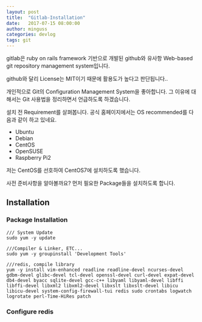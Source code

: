 ```yaml
---
layout: post
title:  "Gitlab-Installation"
date:   2017-07-15 08:00:00
author: minguss
categories: devlog
tags: git
---
```


gitlab은 ruby on rails framework 기반으로 개발된 github와 유사항 Web-based git repository management system입니다.

github와 달리 License는 MIT이기 때문에 활용도가 높다고 판단됩니다..

개인적으로 Git의 Configuration Management System을 좋아합니다. 그 이유에 대해서는 Git 사용법을 정리하면서 언급하도록 하겠습니다.

설치 전 Requirement를 살펴봅니다.
공식 홈페이지에서는 OS recommended를 다음과 같이 하고 있네요.

  - Ubuntu
  - Debian
  - CentOS
  - OpenSUSE
  - Raspberry Pi2

저는 CentOS를 선호하여 CentOS7에 설치하도록 했습니다. 

사전 준비사항을 알아볼까요?
먼저 필요한 Package들을 설치하도록 합니다.

## Installation
### Package Installation

```
/// System Update
sudo yum -y update

///Compiler & Linker, ETC... 
sudo yum -y groupinstall 'Development Tools'

///redis, compile library 
yum -y install vim-enhanced readline readline-devel ncurses-devel gdbm-devel glibc-devel tcl-devel openssl-devel curl-devel expat-devel db4-devel byacc sqlite-devel gcc-c++ libyaml libyaml-devel libffi libffi-devel libxml2 libxml2-devel libxslt libxslt-devel libicu libicu-devel system-config-firewall-tui redis sudo crontabs logwatch logrotate perl-Time-HiRes patch
```

### Configure redis

